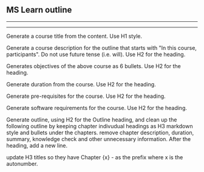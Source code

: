 ## MS Learn outline

---

---
Generate a course title from the content. Use H1 style.

Generate a course description for the outline that starts with "In this course, participants". Do not use future tense (i.e. will). Use H2 for the heading.

Generates objectives of the above course as 6 bullets. Use H2 for the heading.

Generate duration from the course. Use H2 for the heading.

Generate pre-requisites for the course. Use H2 for the heading.

Generate software requirements for the course. Use H2 for the heading.

Generate outline, using H2 for the Outline heading, and clean up the following outline by keeping chapter indivudual headings as H3 markdown style and bullets under the chapters. remove chapter description, duration, summary, knowledge check and other unnecessary information. After the heading, add a new line.

update H3 titles so they have Chapter {x} - as the prefix where x is the autonumber.
